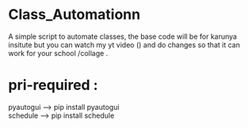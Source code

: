 # Class_Automationn
A simple script to automate classes, the base code will be for karunya insitute but you can watch my yt video () and  do changes so that it can work for your school /collage .
# pri-required :
pyautogui  --> pip install pyautogui                                                                                                                          
schedule   --> pip install schedule
